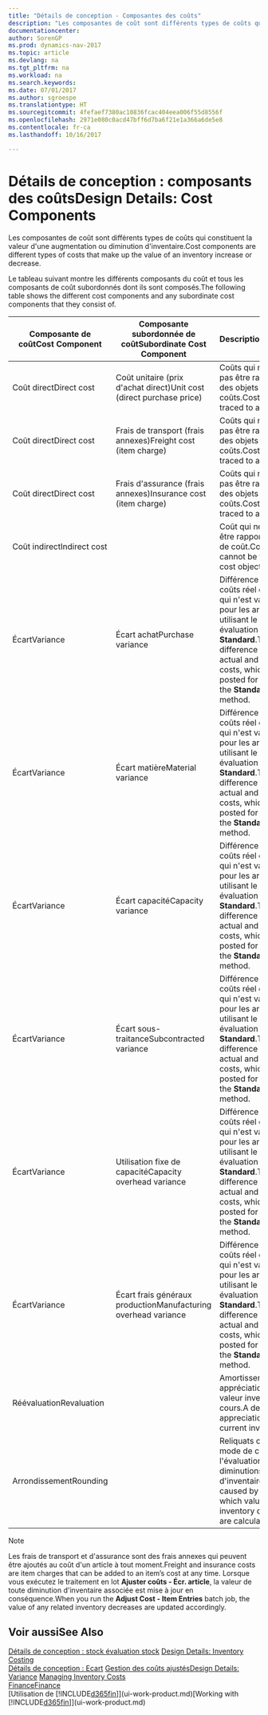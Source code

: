 ```yaml
---
title: "Détails de conception - Composantes des coûts"
description: "Les composantes de coût sont différents types de coûts qui constituent la valeur d'une augmentation ou diminution d'inventaire."
documentationcenter: 
author: SorenGP
ms.prod: dynamics-nav-2017
ms.topic: article
ms.devlang: na
ms.tgt_pltfrm: na
ms.workload: na
ms.search.keywords: 
ms.date: 07/01/2017
ms.author: sgroespe
ms.translationtype: HT
ms.sourcegitcommit: 4fefaef7380ac10836fcac404eea006f55d8556f
ms.openlocfilehash: 2971e080c0acd47bff6d7ba6f21e1a366a6de5e8
ms.contentlocale: fr-ca
ms.lasthandoff: 10/16/2017

---
```

# <a name="design-details-cost-components"></a><span data-ttu-id="5d3c0-103">Détails de conception : composants des coûts</span><span class="sxs-lookup"><span data-stu-id="5d3c0-103">Design Details: Cost Components</span></span>
<span data-ttu-id="5d3c0-104">Les composantes de coût sont différents types de coûts qui constituent la valeur d'une augmentation ou diminution d'inventaire.</span><span class="sxs-lookup"><span data-stu-id="5d3c0-104">Cost components are different types of costs that make up the value of an inventory increase or decrease.</span></span>  

 <span data-ttu-id="5d3c0-105">Le tableau suivant montre les différents composants du coût et tous les composants de coût subordonnés dont ils sont composés.</span><span class="sxs-lookup"><span data-stu-id="5d3c0-105">The following table shows the different cost components and any subordinate cost components that they consist of.</span></span>  

|<span data-ttu-id="5d3c0-106">Composante de coût</span><span class="sxs-lookup"><span data-stu-id="5d3c0-106">Cost Component</span></span>|<span data-ttu-id="5d3c0-107">Composante subordonnée de coût</span><span class="sxs-lookup"><span data-stu-id="5d3c0-107">Subordinate Cost Component</span></span>|<span data-ttu-id="5d3c0-108">Description</span><span class="sxs-lookup"><span data-stu-id="5d3c0-108">Description</span></span>|  
|--------------------|--------------------------------|---------------------------------------|  
|<span data-ttu-id="5d3c0-109">Coût direct</span><span class="sxs-lookup"><span data-stu-id="5d3c0-109">Direct cost</span></span>|<span data-ttu-id="5d3c0-110">Coût unitaire (prix d'achat direct)</span><span class="sxs-lookup"><span data-stu-id="5d3c0-110">Unit cost (direct purchase price)</span></span>|<span data-ttu-id="5d3c0-111">Coûts qui ne peuvent pas être rapportés à des objets de coûts.</span><span class="sxs-lookup"><span data-stu-id="5d3c0-111">Cost that can be traced to a cost object.</span></span>|  
|<span data-ttu-id="5d3c0-112">Coût direct</span><span class="sxs-lookup"><span data-stu-id="5d3c0-112">Direct cost</span></span>|<span data-ttu-id="5d3c0-113">Frais de transport (frais annexes)</span><span class="sxs-lookup"><span data-stu-id="5d3c0-113">Freight cost (item charge)</span></span>|<span data-ttu-id="5d3c0-114">Coûts qui ne peuvent pas être rapportés à des objets de coûts.</span><span class="sxs-lookup"><span data-stu-id="5d3c0-114">Cost that can be traced to a cost object.</span></span>|  
|<span data-ttu-id="5d3c0-115">Coût direct</span><span class="sxs-lookup"><span data-stu-id="5d3c0-115">Direct cost</span></span>|<span data-ttu-id="5d3c0-116">Frais d'assurance (frais annexes)</span><span class="sxs-lookup"><span data-stu-id="5d3c0-116">Insurance cost (item charge)</span></span>|<span data-ttu-id="5d3c0-117">Coûts qui ne peuvent pas être rapportés à des objets de coûts.</span><span class="sxs-lookup"><span data-stu-id="5d3c0-117">Cost that can be traced to a cost object.</span></span>|  
|<span data-ttu-id="5d3c0-118">Coût indirect</span><span class="sxs-lookup"><span data-stu-id="5d3c0-118">Indirect cost</span></span>||<span data-ttu-id="5d3c0-119">Coût qui ne peut pas être rapporté à un objet de coût.</span><span class="sxs-lookup"><span data-stu-id="5d3c0-119">Cost that cannot be traced to a cost object.</span></span>|  
|<span data-ttu-id="5d3c0-120">Écart</span><span class="sxs-lookup"><span data-stu-id="5d3c0-120">Variance</span></span>|<span data-ttu-id="5d3c0-121">Écart achat</span><span class="sxs-lookup"><span data-stu-id="5d3c0-121">Purchase variance</span></span>|<span data-ttu-id="5d3c0-122">Différence entre les coûts réel et standard, qui n'est validée que pour les articles utilisant le mode évaluation stock **Standard**.</span><span class="sxs-lookup"><span data-stu-id="5d3c0-122">The difference between actual and standard costs, which is only posted for items using the **Standard** costing method.</span></span>|  
|<span data-ttu-id="5d3c0-123">Écart</span><span class="sxs-lookup"><span data-stu-id="5d3c0-123">Variance</span></span>|<span data-ttu-id="5d3c0-124">Écart matière</span><span class="sxs-lookup"><span data-stu-id="5d3c0-124">Material variance</span></span>|<span data-ttu-id="5d3c0-125">Différence entre les coûts réel et standard, qui n'est validée que pour les articles utilisant le mode évaluation stock **Standard**.</span><span class="sxs-lookup"><span data-stu-id="5d3c0-125">The difference between actual and standard costs, which is only posted for items using the **Standard** costing method.</span></span>|  
|<span data-ttu-id="5d3c0-126">Écart</span><span class="sxs-lookup"><span data-stu-id="5d3c0-126">Variance</span></span>|<span data-ttu-id="5d3c0-127">Écart capacité</span><span class="sxs-lookup"><span data-stu-id="5d3c0-127">Capacity variance</span></span>|<span data-ttu-id="5d3c0-128">Différence entre les coûts réel et standard, qui n'est validée que pour les articles utilisant le mode évaluation stock **Standard**.</span><span class="sxs-lookup"><span data-stu-id="5d3c0-128">The difference between actual and standard costs, which is only posted for items using the **Standard** costing method.</span></span>|  
|<span data-ttu-id="5d3c0-129">Écart</span><span class="sxs-lookup"><span data-stu-id="5d3c0-129">Variance</span></span>|<span data-ttu-id="5d3c0-130">Écart sous-traitance</span><span class="sxs-lookup"><span data-stu-id="5d3c0-130">Subcontracted variance</span></span>|<span data-ttu-id="5d3c0-131">Différence entre les coûts réel et standard, qui n'est validée que pour les articles utilisant le mode évaluation stock **Standard**.</span><span class="sxs-lookup"><span data-stu-id="5d3c0-131">The difference between actual and standard costs, which is only posted for items using the **Standard** costing method.</span></span>|  
|<span data-ttu-id="5d3c0-132">Écart</span><span class="sxs-lookup"><span data-stu-id="5d3c0-132">Variance</span></span>|<span data-ttu-id="5d3c0-133">Utilisation fixe de capacité</span><span class="sxs-lookup"><span data-stu-id="5d3c0-133">Capacity overhead variance</span></span>|<span data-ttu-id="5d3c0-134">Différence entre les coûts réel et standard, qui n'est validée que pour les articles utilisant le mode évaluation stock **Standard**.</span><span class="sxs-lookup"><span data-stu-id="5d3c0-134">The difference between actual and standard costs, which is only posted for items using the **Standard** costing method.</span></span>|  
|<span data-ttu-id="5d3c0-135">Écart</span><span class="sxs-lookup"><span data-stu-id="5d3c0-135">Variance</span></span>|<span data-ttu-id="5d3c0-136">Écart frais généraux production</span><span class="sxs-lookup"><span data-stu-id="5d3c0-136">Manufacturing overhead variance</span></span>|<span data-ttu-id="5d3c0-137">Différence entre les coûts réel et standard, qui n'est validée que pour les articles utilisant le mode évaluation stock **Standard**.</span><span class="sxs-lookup"><span data-stu-id="5d3c0-137">The difference between actual and standard costs, which is only posted for items using the **Standard** costing method.</span></span>|  
|<span data-ttu-id="5d3c0-138">Réévaluation</span><span class="sxs-lookup"><span data-stu-id="5d3c0-138">Revaluation</span></span>||<span data-ttu-id="5d3c0-139">Amortissement ou appréciation de la valeur inventaire en cours.</span><span class="sxs-lookup"><span data-stu-id="5d3c0-139">A depreciation or appreciation of the current inventory value.</span></span>|  
|<span data-ttu-id="5d3c0-140">Arrondissement</span><span class="sxs-lookup"><span data-stu-id="5d3c0-140">Rounding</span></span>||<span data-ttu-id="5d3c0-141">Reliquats créés par le mode de calcul de l'évaluation des diminutions d'inventaire.</span><span class="sxs-lookup"><span data-stu-id="5d3c0-141">Residuals caused by the way in which valuation of inventory decreases are calculated.</span></span>|  

> [!NOTE]  
>  <span data-ttu-id="5d3c0-142">Les frais de transport et d'assurance sont des frais annexes qui peuvent être ajoutés au coût d'un article à tout moment.</span><span class="sxs-lookup"><span data-stu-id="5d3c0-142">Freight and insurance costs are item charges that can be added to an item’s cost at any time.</span></span> <span data-ttu-id="5d3c0-143">Lorsque vous exécutez le traitement en lot **Ajuster coûts - Écr. article**, la valeur de toute diminution d'inventaire associée est mise à jour en conséquence.</span><span class="sxs-lookup"><span data-stu-id="5d3c0-143">When you run the **Adjust Cost - Item Entries** batch job, the value of any related inventory decreases are updated accordingly.</span></span>  

## <a name="see-also"></a><span data-ttu-id="5d3c0-144">Voir aussi</span><span class="sxs-lookup"><span data-stu-id="5d3c0-144">See Also</span></span>  
 <span data-ttu-id="5d3c0-145">[Détails de conception : stock évaluation stock](design-details-inventory-costing.md) </span><span class="sxs-lookup"><span data-stu-id="5d3c0-145">[Design Details: Inventory Costing](design-details-inventory-costing.md) </span></span>  
 <span data-ttu-id="5d3c0-146">[Détails de conception : Ecart](design-details-variance.md) [Gestion des coûts ajustés](finance-manage-inventory-costs.md)</span><span class="sxs-lookup"><span data-stu-id="5d3c0-146">[Design Details: Variance](design-details-variance.md) [Managing Inventory Costs](finance-manage-inventory-costs.md)</span></span>  
 [<span data-ttu-id="5d3c0-147">Finance</span><span class="sxs-lookup"><span data-stu-id="5d3c0-147">Finance</span></span>](finance.md)  
 <span data-ttu-id="5d3c0-148">[Utilisation de [!INCLUDE[d365fin](includes/d365fin_md.md)]](ui-work-product.md)</span><span class="sxs-lookup"><span data-stu-id="5d3c0-148">[Working with [!INCLUDE[d365fin](includes/d365fin_md.md)]](ui-work-product.md)</span></span>  

